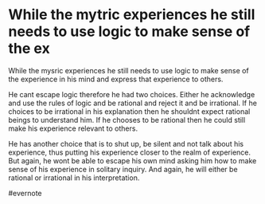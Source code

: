 # While the mytric experiences he still needs to use logic to make sense of the ex

While the mysric experiences he still needs to use logic to make sense of the experience in his mind and express that experience to others.

He cant escape logic therefore he had two choices. Either he acknowledge and use the rules of logic and be rational and reject it and be irrational. If he choices to be irrational in his explanation then he shouldnt expect rational beings to understand him. If he chooses to be rational then he could still make his experience relevant to others.

He has another choice that is to shut up, be silent and not talk about his experience, thus putting his experience closer to the realm of experience. But again, he wont be able to escape his own mind asking him how to make sense of his experience in solitary inquiry. And again, he will either be rational or irrational in his interpretation.

\#evernote

